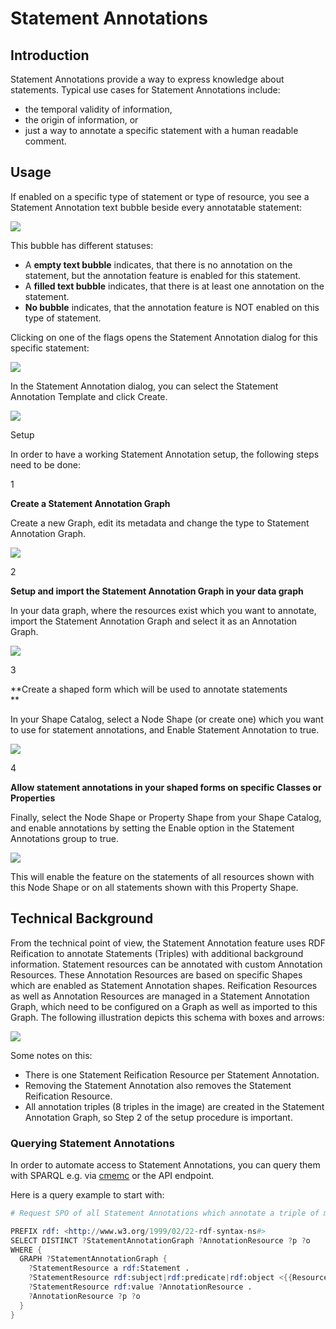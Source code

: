 # Statement Annotations

## Introduction
Statement Annotations provide a way to express knowledge about statements. Typical use cases for Statement Annotations include:

-   the temporal validity of information,
-   the origin of information, or
-   just a way to annotate a specific statement with a human readable comment.

## Usage

If enabled on a specific type of statement or type of resource, you see a Statement Annotation text bubble beside every annotatable statement:

![](https://documentation.eccenca.com/files/latest/15111467/15111513/1/1660790841511/statementannotationoveriew.png)

This bubble has different statuses:

-   A **empty text bubble** indicates, that there is no annotation on the statement, but the annotation feature is enabled for this statement.
-   A **filled text bubble** indicates, that there is at least one annotation on the statement.
-   **No bubble** indicates, that the annotation feature is NOT enabled on this type of statement.

Clicking on one of the flags opens the Statement Annotation dialog for this specific statement:

![](https://documentation.eccenca.com/files/latest/15111467/15111516/1/1660791382334/createstatementannotations.png)

In the Statement Annotation dialog, you can select the Statement Annotation Template and click Create.

![](https://documentation.eccenca.com/files/latest/15111467/15111517/1/1660793124265/statementedit.png)

Setup

In order to have a working Statement Annotation setup, the following steps need to be done:

1

**Create a Statement Annotation Graph**

Create a new Graph, edit its metadata and change the type to Statement Annotation Graph.

![](https://documentation.eccenca.com/files/latest/15111467/15111503/1/1660540483533/statementannotation.png)

2

**Setup and import the Statement Annotation Graph in your data graph**

In your data graph, where the resources exist which you want to annotate, import the Statement Annotation Graph and select it as an Annotation Graph.

![](https://documentation.eccenca.com/files/latest/15111467/15111519/1/1660850424332/annotations.png)

3

**Create a shaped form which will be used to annotate statements\
**

In your Shape Catalog, select a Node Shape (or create one) which you want to use for statement annotations, and Enable Statement Annotation to true.

![](https://documentation.eccenca.com/files/latest/15111467/15111520/1/1660850653440/setannotations.png)

4

**Allow statement annotations in your shaped forms on specific Classes or Properties**

Finally, select the Node Shape or Property Shape from your Shape Catalog, and enable annotations by setting the Enable option in the Statement Annotations group to true.

![](https://documentation.eccenca.com/files/latest/15111467/15111520/1/1660850653440/setannotations.png)

This will enable the feature on the statements of all resources shown with this Node Shape or on all statements shown with this Property Shape.

## Technical Background

From the technical point of view, the Statement Annotation feature uses RDF Reification to annotate Statements (Triples) with additional background information. Statement resources can be annotated with custom Annotation Resources. These Annotation Resources are based on specific Shapes which are enabled as Statement Annotation shapes. Reification Resources as well as Annotation Resources are managed in a Statement Annotation Graph, which need to be configured on a Graph as well as imported to this Graph. The following illustration depicts this schema with boxes and arrows:

![](https://documentation.eccenca.com/files/latest/15111467/15111475/1/1656609203458/20-10-StatementAnnotationSchema.png)

Some notes on this:

-   There is one Statement Reification Resource per Statement Annotation.
-   Removing the Statement Annotation also removes the Statement Reification Resource.
-   All annotation triples (8 triples in the image) are created in the Statement Annotation Graph, so Step 2 of the setup procedure is important.

### Querying Statement Annotations

In order to automate access to Statement Annotations, you can query them with SPARQL e.g. via [cmemc](https://documentation.eccenca.com/latest/automate/cmemc-command-line-interface) or the API endpoint.

Here is a query example to start with:

``` s
# Request SPO of all Statement Annotations which annotate a triple of my ResourceIRI (parameter)

PREFIX rdf: <http://www.w3.org/1999/02/22-rdf-syntax-ns#>
SELECT DISTINCT ?StatementAnnotationGraph ?AnnotationResource ?p ?o
WHERE {
  GRAPH ?StatementAnnotationGraph {
    ?StatementResource a rdf:Statement .
    ?StatementResource rdf:subject|rdf:predicate|rdf:object <{{ResourceIRI}}> .
    ?StatementResource rdf:value ?AnnotationResource .
    ?AnnotationResource ?p ?o
  }
}
```